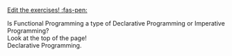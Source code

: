 <!-- DO NOT DELETE THIS LINK AND WRITE BELOW THIS LINK-->
[Edit the exercises! :fas-pen:](https://github.com/nus-cs2030/1920-s2/edit/master/contents/textbook/lecture01/imperativeProgramming/exercises.md)
<!-- DO NOT DELETE THIS LINK AND WRITE BELOW THIS LINK-->

<question>
  Is Functional Programming a type of Declarative Programming or Imperative Programming? 
  <div slot="hint">
    Look at the top of the page!
  </div>
  <div slot="answer">
    Declarative Programming.
  </div>
</question>